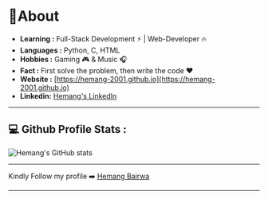 # 📝About

-  **Learning :** Full-Stack Development :zap: | Web-Developer :fire:	
-  **Languages :** Python, C, HTML
-  **Hobbies :** Gaming :video_game: & Music :headphones:
-  **Fact :** First solve the problem, then write the code :heart:
-  **Website :** [https://hemang-2001.github.io](https://hemang-2001.github.io)
-  **Linkedin:** [Hemang's LinkedIn](https://linkedin.com/in/--hemangb)
--------------------------------------------------------------------------------------------------------------------------------------------------------------------------------
## 💻 Github Profile Stats :

![Hemang's GitHub stats](https://github-readme-stats.vercel.app/api?username=hemang-2001&show_icons=true&theme=tokyonight)

--------------------------------------------------------------------------------------------------------------------------------------------------------------------------------
Kindly Follow my profile ➡️ [Hemang Bairwa](https://github.com/hemang-2001)

--------------------------------------------------------------------------------------------------------------------------------------------------------------------------------

